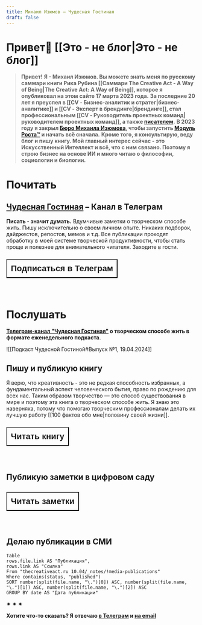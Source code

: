 ```yaml
---
title: Михаил Изюмов – Чудесная Гостиная
draft: false
---
```


# Привет👋 [[Это - не блог|Это - не блог]]

>**Привет!**
>**Я - Михаил Изюмов. Вы можете знать меня по русскому саммари книги Рика Рубина [[Саммари The Creative Act - A Way of Being|The Creative Act: A Way of Being]], которое я опубликовал на этом сайте 17 марта 2023 года.**
>**За последние 20 лет я преуспел в [[CV - Бизнес-аналитик и стратег|бизнес-аналитике]] и [[CV - Эксперт в брендинге|брендинге]], стал профессиональным [[CV - Руководитель проектных команд|руководителем проектных команд]], а также [писателем](https://www.thecreativeact.ru/creative-works/contents).**
>**В 2023 году я закрыл [Бюро Михаила Изюмова](https://izumovbrands.ru/), чтобы запустить [Модуль Роста™](https://kto1.io/) и начать всё сначала.**
>**Кроме того, я консультирую, веду блог и пишу книгу. Мой главный интерес сейчас - это Искусственный Интеллект и всё, что с ним связано. Поэтому я строю бизнес на основе ИИ и много читаю о философии, социологии и биологии.**


# Почитать
## [**Чудесная Гостиная**](https://t.me/izumov) – Канал в Телеграм

**Писать - значит думать.**
		Вдумчивые заметки о творческом способе жить. Пишу исключительно о своем личном опыте. Никаких подборок, дайджестов, репостов, мемов и т.д. Все публикации проходят обработку в моей системе творческой продуктивности, чтобы стать проще и полезнее для внимательного читателя. Заходите в гости.

 <div style="display: flex; justify-content: left; cursor: pointer;"> <a href="https://t.me/izumov" target="_blank"> <button style=" font-size: 22px; padding: 10px; height: fit-content; margin-top: 10px; margin-bottom: 40px; background: var(--text-accent); font-weight: 600; color: var(--text-on-accent); ">Подписаться в Телеграм</button> </a></div> 

# Послушать

**[Телеграм-канал "Чудесная Гостиная"](https://t.me/izumov) о творческом способе жить в формате еженедельного подкаста**.

![[Подкаст Чудесной Гостиной#Выпуск №1, 19.04.2024]]

## Пишу и публикую книгу

Я верю, что креативность - это не редкая способность избранных, а фундаментальный аспект человеческого бытия, право по рождению для всех нас. Таким образом творчество — это способ существования в мире и поэтому эта книга о творческом способе жить. Я знаю это наверняка, потому что помогаю творческим профессионалам делать их лучшую работу [[100 фактов обо мне|половину своей жизни]].

 <div style="display: flex; justify-content: left; cursor: pointer;"> <a href="/creative-works/contents/"> <button style=" font-size: 22px; padding: 10px; height: fit-content; margin-top: 10px; margin-bottom: 40px; background: var(--text-accent); font-weight: 600; color: var(--text-on-accent); ">Читать книгу</button> </a></div> 

## Публикую заметки в цифровом саду

 <div style="display: flex; justify-content: left; cursor: pointer;"> <a href="/notes"> <button style=" font-size: 22px; padding: 10px; height: fit-content; margin-top: 10px; margin-bottom: 40px; background: var(--text-accent); font-weight: 600; color: var(--text-on-accent); ">Читать заметки</button> </a></div> 

## Делаю публикации в СМИ
```dataview 
Table 
rows.file.link AS "Публикация",
rows.link AS "Ссылка"
From "thecreativeact.ru 10.04/_notes/!media-publications" 
Where contains(status, "published") 
SORT number(split(file.name, "\.")[0]) ASC, number(split(file.name, "\.")[1]) ASC, number(split(file.name, "\.")[2]) ASC
GROUP BY date AS "Дата публикации"
```


✷ ✷ ✷

**Хотите что-то сказать? Я отвечаю [в Телеграм](https://t.me/mikhail_izumov) и <a href = "mailto: mihail.izyumov@gmail.com">на email </a>**


<br> 